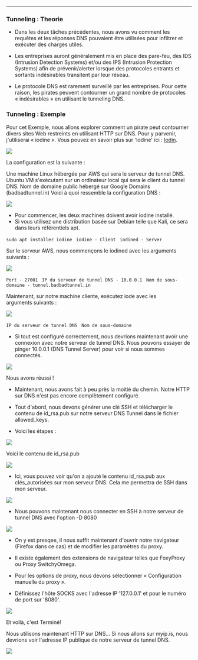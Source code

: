 ---

### Tunneling : Theorie

- Dans les deux tâches précédentes, nous avons vu comment les requêtes et les réponses DNS pouvaient être utilisées pour infiltrer et exécuter des charges utiles. 

- Les entreprises auront généralement mis en place des pare-feu, des IDS (Intrusion Detection Systems) et/ou des IPS (Intrusion Protection Systems) afin de prévenir/alerter lorsque des protocoles entrants et sortants indésirables transitent par leur réseau. 

- Le protocole DNS est rarement surveillé par les entreprises. Pour cette raison, les pirates peuvent contourner un grand nombre de protocoles « indésirables » en utilisant le tunneling DNS.

### Tunneling : Exemple

Pour cet Exemple, nous allons explorer comment un pirate peut contourner divers sites Web restreints en utilisant HTTP sur DNS. Pour y parvenir, j'utiliserai « iodine ». Vous pouvez en savoir plus sur 'Iodine' ici : [Iodin](https://code.kryo.se/iodine/).

<img src="https://cdn.discordapp.com/attachments/798799811482353734/808200889432145950/tunnel.png"/>

La configuration est la suivante :

Une machine Linux hébergée par AWS qui sera le serveur de tunnel DNS.
Ubuntu VM s'exécutant sur un ordinateur local qui sera le client du tunnel DNS.
Nom de domaine public hébergé sur Google Domains (badbadtunnel.in)
Voici à quoi ressemble la configuration DNS :

<img src="https://cdn.discordapp.com/attachments/807129623846584321/808025216428539954/0.PNG"/>

- Pour commencer, les deux machines doivent avoir iodine installé.  
- Si vous utilisez une distribution basée sur Debian telle que Kali, ce sera dans leurs référentiels apt.

`sudo apt installer iodine
`
`iodine - Client
`
`iodined - Server
`

Sur le serveur AWS, nous commençons le iodined avec les arguments suivants :

<img src="https://cdn.discordapp.com/attachments/807129623846584321/808024404113358868/4.PNG"/>

`Port - 27001
`
`IP du serveur de tunnel DNS - 10.0.0.1
`
`Nom de sous-domaine - tunnel.badbadtunnel.in
`

Maintenant, sur notre machine cliente, exécutez iode avec les arguments suivants :

<img src="https://cdn.discordapp.com/attachments/807129623846584321/808026984356773928/5.PNG"/>

`IP du serveur de tunnel DNS
`
`Nom de sous-domaine`

- Si tout est configuré correctement, nous devrions maintenant avoir une connexion avec notre serveur de tunnel DNS. Nous pouvons essayer de pinger 10.0.0.1 (DNS Tunnel Server) pour voir si nous sommes connectés.

<img src="https://cdn.discordapp.com/attachments/807129623846584321/808027486234738728/9.PNG"/>

Nous avons réussi !

- Maintenant, nous avons fait à peu près la moitié du chemin. Notre HTTP sur DNS n'est pas encore complètement configuré.

- Tout d'abord, nous devons générer une clé SSH et télécharger le contenu de id_rsa.pub sur notre serveur DNS Tunnel dans le fichier allowed_keys. 
- Voici les étapes :

<img src="https://cdn.discordapp.com/attachments/807129623846584321/808028494582775818/1.PNG"/>

Voici le contenu de id_rsa.pub

<img src="https://cdn.discordapp.com/attachments/807129623846584321/808028636041052200/2.PNG"/>

- Ici, vous pouvez voir qu'on a ajouté le contenu id_rsa.pub aux clés_autorisées sur mon serveur DNS. Cela me permettra de SSH dans mon serveur.

<img src="https://cdn.discordapp.com/attachments/807129623846584321/808028824989728788/3.PNG"/>

- Nous pouvons maintenant nous connecter en SSH à notre serveur de tunnel DNS avec l'option -D 8080

<img src="https://cdn.discordapp.com/attachments/807129623846584321/808029032129888276/6.PNG"/>

- On y est presqee, il nous suffit maintenant d'ouvrir notre navigateur (Firefox dans ce cas) et de modifier les paramètres du proxy. 
- Il existe également des extensions de navigateur telles que FoxyProxy ou Proxy SwitchyOmega.

- Pour les options de proxy, nous devons sélectionner « Configuration manuelle du proxy ».

- Définissez l'hôte SOCKS avec l'adresse IP '127.0.0.1' et pour le numéro de port sur '8080'.

<img src="https://cdn.discordapp.com/attachments/807129623846584321/808030366111629322/7.PNG"/>

Et voilà, c'est Terminé!

Nous utilisons maintenant HTTP sur DNS... 
Si nous allons sur myip.is, nous devrions voir l'adresse IP publique de notre serveur de tunnel DNS.

<img src="https://cdn.discordapp.com/attachments/807129623846584321/808030929665785866/8.PNG"/>
